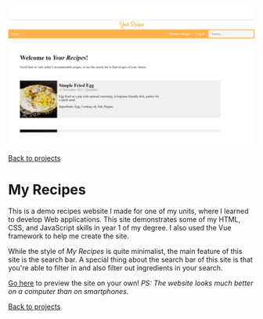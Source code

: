 <img src="../img/preview-sit120.png" alt="preview of My Recipes"/>

[Back to projects](swanos.github.io)

# My Recipes

This is a demo recipes website I made for one of my units, where I learned to develop Web applications. This site demonstrates some of my HTML, CSS, and JavaScript skills in year 1 of my degree. I also used the Vue framework to help me create the site.

While the style of *My Recipes* is quite minimalist, the main feature of this site is the search bar. A special thing about the search bar of this site is that you're able to filter in and also filter out ingredients in your search.

[Go here](swanos.github.io/SIT120-IntroToWebApps) to preview the site on your own! *PS: The website looks much better on a computer than on smartphones.*

[Back to projects](swanos.github.io)